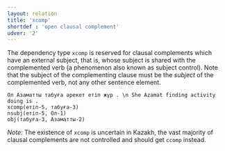 ```yaml
---
layout: relation
title: 'xcomp'
shortdef : 'open clausal complement'
udver: '2'
---
```


The dependency type `xcomp` is reserved for clausal complements which have an external
subject, that is, whose subject is shared with the complemented verb (a phenomenon also
known as subject control). Note that the subject of the complementing clause must be
the *subject* of the complemented verb, not any other sentence element.

~~~ sdparse
Ол Азаматты табуға әрекет етіп жүр . \n She Azamat finding activity doing is .
xcomp(етіп-5, табуға-3)
nsubj(етіп-5, Ол-1)
obj(табуға-3, Азаматты-2)
~~~

*Note:* The existence of `xcomp` is uncertain in Kazakh, the vast majority of clausal
complements are not controlled and should get `ccomp` instead.

<!-- Interlanguage links updated Pá kvě 14 11:09:23 CEST 2021 -->

